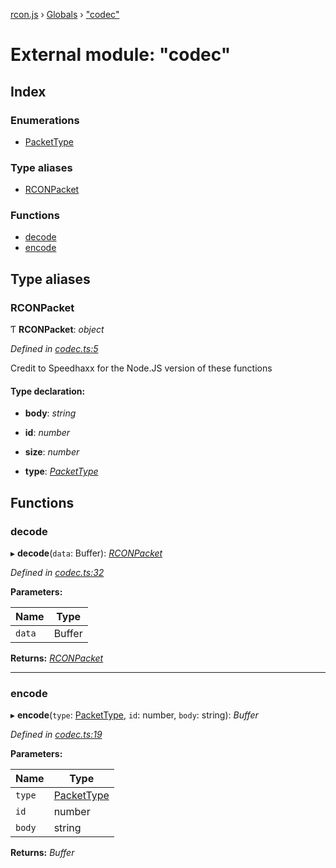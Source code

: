 [rcon.js](../README.md) › [Globals](../globals.md) › ["codec"](_codec_.md)

# External module: "codec"

## Index

### Enumerations

* [PacketType](../enums/_codec_.packettype.md)

### Type aliases

* [RCONPacket](_codec_.md#rconpacket)

### Functions

* [decode](_codec_.md#decode)
* [encode](_codec_.md#encode)

## Type aliases

###  RCONPacket

Ƭ **RCONPacket**: *object*

*Defined in [codec.ts:5](https://github.com/dylhack/rcon.js/blob/bf1ab7f/src/codec.ts#L5)*

Credit to Speedhaxx for the Node.JS version of
these functions

#### Type declaration:

* **body**: *string*

* **id**: *number*

* **size**: *number*

* **type**: *[PacketType](../enums/_codec_.packettype.md)*

## Functions

###  decode

▸ **decode**(`data`: Buffer): *[RCONPacket](_codec_.md#rconpacket)*

*Defined in [codec.ts:32](https://github.com/dylhack/rcon.js/blob/bf1ab7f/src/codec.ts#L32)*

**Parameters:**

Name | Type |
------ | ------ |
`data` | Buffer |

**Returns:** *[RCONPacket](_codec_.md#rconpacket)*

___

###  encode

▸ **encode**(`type`: [PacketType](../enums/_codec_.packettype.md), `id`: number, `body`: string): *Buffer*

*Defined in [codec.ts:19](https://github.com/dylhack/rcon.js/blob/bf1ab7f/src/codec.ts#L19)*

**Parameters:**

Name | Type |
------ | ------ |
`type` | [PacketType](../enums/_codec_.packettype.md) |
`id` | number |
`body` | string |

**Returns:** *Buffer*
